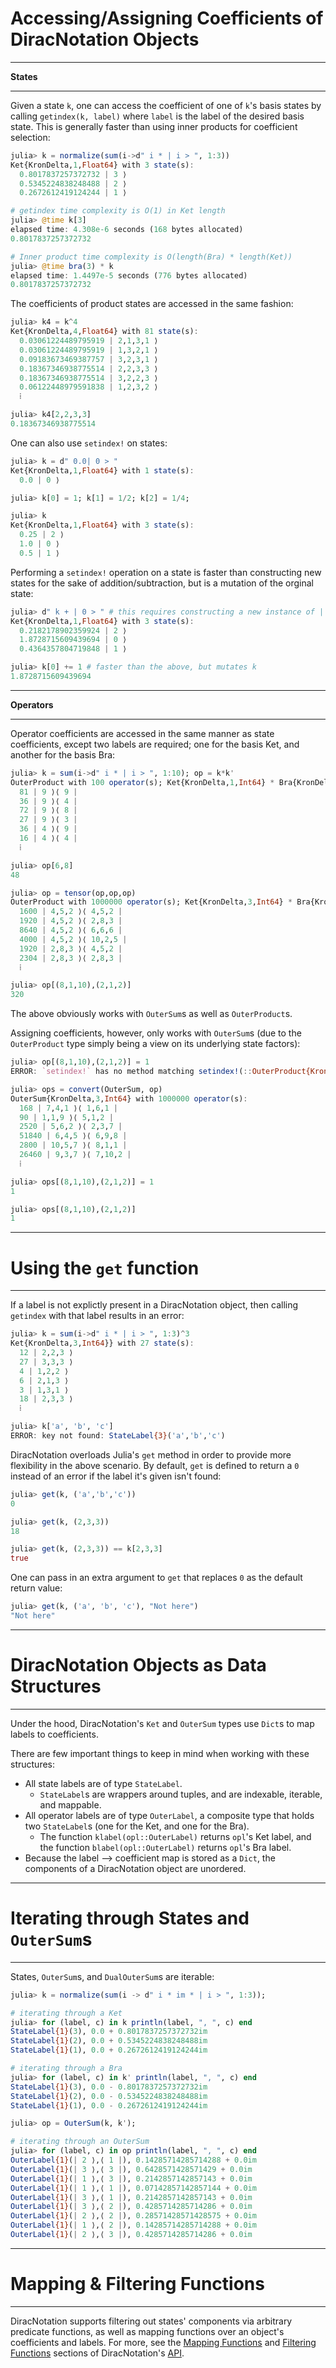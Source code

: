 #  Accessing/Assigning Coefficients of DiracNotation Objects
---

**States**

---

Given a state `k`, one can access the coefficient of one of `k`'s basis states by calling `getindex(k, label)` where `label` is the label of the desired basis state. 
This is generally faster than using inner products for coefficient selection:

```julia
julia> k = normalize(sum(i->d" i * | i > ", 1:3))
Ket{KronDelta,1,Float64} with 3 state(s):
  0.8017837257372732 | 3 ⟩
  0.5345224838248488 | 2 ⟩
  0.2672612419124244 | 1 ⟩

# getindex time complexity is O(1) in Ket length
julia> @time k[3]
elapsed time: 4.308e-6 seconds (168 bytes allocated)
0.8017837257372732

# Inner product time complexity is O(length(Bra) * length(Ket))
julia> @time bra(3) * k
elapsed time: 1.4497e-5 seconds (776 bytes allocated)
0.8017837257372732
```

The coefficients of product states are accessed in the same fashion:

```julia
julia> k4 = k^4
Ket{KronDelta,4,Float64} with 81 state(s):
  0.03061224489795919 | 2,1,3,1 ⟩
  0.03061224489795919 | 1,3,2,1 ⟩
  0.09183673469387757 | 3,2,3,1 ⟩
  0.18367346938775514 | 2,2,3,3 ⟩
  0.18367346938775514 | 3,2,2,3 ⟩
  0.06122448979591838 | 1,2,3,2 ⟩
  ⁞

julia> k4[2,2,3,3]
0.18367346938775514
```

One can also use `setindex!` on states: 

```julia
julia> k = d" 0.0| 0 > "
Ket{KronDelta,1,Float64} with 1 state(s):
  0.0 | 0 ⟩

julia> k[0] = 1; k[1] = 1/2; k[2] = 1/4; 

julia> k
Ket{KronDelta,1,Float64} with 3 state(s):
  0.25 | 2 ⟩
  1.0 | 0 ⟩
  0.5 | 1 ⟩
```

Performing a `setindex!` operation on a state is faster than constructing new states 
for the sake of addition/subtraction, but is a mutation of the orginal state:

```julia
julia> d" k + | 0 > " # this requires constructing a new instance of | 0 ⟩
Ket{KronDelta,1,Float64} with 3 state(s):
  0.2182178902359924 | 2 ⟩
  1.8728715609439694 | 0 ⟩
  0.4364357804719848 | 1 ⟩

julia> k[0] += 1 # faster than the above, but mutates k
1.8728715609439694
```

---
**Operators**

---

Operator coefficients are accessed in the same manner as state coefficients, 
except two labels are required; one for the basis Ket, and another for the basis Bra:

```julia
julia> k = sum(i->d" i * | i > ", 1:10); op = k*k'
OuterProduct with 100 operator(s); Ket{KronDelta,1,Int64} * Bra{KronDelta,1,Int64}:
  81 | 9 ⟩⟨ 9 |
  36 | 9 ⟩⟨ 4 |
  72 | 9 ⟩⟨ 8 |
  27 | 9 ⟩⟨ 3 |
  36 | 4 ⟩⟨ 9 |
  16 | 4 ⟩⟨ 4 |
  ⁞

julia> op[6,8]
48

julia> op = tensor(op,op,op)
OuterProduct with 1000000 operator(s); Ket{KronDelta,3,Int64} * Bra{KronDelta,3,Int64}:
  1600 | 4,5,2 ⟩⟨ 4,5,2 |
  1920 | 4,5,2 ⟩⟨ 2,8,3 |
  8640 | 4,5,2 ⟩⟨ 6,6,6 |
  4000 | 4,5,2 ⟩⟨ 10,2,5 |
  1920 | 2,8,3 ⟩⟨ 4,5,2 |
  2304 | 2,8,3 ⟩⟨ 2,8,3 |
  ⁞

julia> op[(8,1,10),(2,1,2)]
320
```

The above obviously works with `OuterSum`s as well as `OuterProduct`s.

Assigning coefficients, however, only works with `OuterSum`s (due to the 
`OuterProduct` type simply being a view on its underlying state factors):

```julia
julia> op[(8,1,10),(2,1,2)] = 1
ERROR: `setindex!` has no method matching setindex!(::OuterProduct{KronDelta,3,Int64,Ket{KronDelta,3,Int64},Bra{KronDelta,3,Int64}}, ::Int64, ::(Int64,Int64,Int64), ::(Int64,Int64,Int64))

julia> ops = convert(OuterSum, op)
OuterSum{KronDelta,3,Int64} with 1000000 operator(s):
  168 | 7,4,1 ⟩⟨ 1,6,1 |
  90 | 1,1,9 ⟩⟨ 5,1,2 |
  2520 | 5,6,2 ⟩⟨ 2,3,7 |
  51840 | 6,4,5 ⟩⟨ 6,9,8 |
  2800 | 10,5,7 ⟩⟨ 8,1,1 |
  26460 | 9,3,7 ⟩⟨ 7,10,2 |
  ⁞

julia> ops[(8,1,10),(2,1,2)] = 1
1

julia> ops[(8,1,10),(2,1,2)]
1
```

---
#  Using the `get` function
---

If a label is not explictly present in a DiracNotation object, then calling `getindex` with that label results in an error: 

```julia
julia> k = sum(i->d" i * | i > ", 1:3)^3
Ket{KronDelta,3,Int64}} with 27 state(s):
  12 | 2,2,3 ⟩
  27 | 3,3,3 ⟩
  4 | 1,2,2 ⟩
  6 | 2,1,3 ⟩
  3 | 1,3,1 ⟩
  18 | 2,3,3 ⟩
  ⁞

julia> k['a', 'b', 'c']
ERROR: key not found: StateLabel{3}('a','b','c')
```

DiracNotation overloads Julia's `get` method in order to provide more flexibility in the above scenario. By default, `get` is defined to return a `0` instead of an error if the label it's given isn't found:

```julia
julia> get(k, ('a','b','c'))
0

julia> get(k, (2,3,3))
18

julia> get(k, (2,3,3)) == k[2,3,3]
true
```

One can pass in an extra argument to `get` that replaces `0` as the default return value: 

```julia
julia> get(k, ('a', 'b', 'c'), "Not here")
"Not here"
```
---
# DiracNotation Objects as Data Structures
---

Under the hood, DiracNotation's `Ket` and `OuterSum` types use `Dict`s to map labels to coefficients.

There are few important things to keep in mind when working with these structures:

- All state labels are of type `StateLabel`. 
    - `StateLabel`s are wrappers around tuples, and are indexable, iterable, and mappable. 
- All operator labels are of type `OuterLabel`, a composite type that holds two `StateLabel`s (one for the Ket, and one for the Bra). 
    - The function `klabel(opl::OuterLabel)` returns `opl`'s Ket label, and the function `blabel(opl::OuterLabel)` returns `opl`'s Bra label.
- Because the label --> coefficient map is stored as a `Dict`, the components of a DiracNotation object are unordered.


---
# Iterating through States and `OuterSum`s
---

States, `OuterSum`s, and `DualOuterSum`s are iterable:

```julia
julia> k = normalize(sum(i -> d" i * im * | i > ", 1:3));

# iterating through a Ket
julia> for (label, c) in k println(label, ", ", c) end
StateLabel{1}(3), 0.0 + 0.8017837257372732im
StateLabel{1}(2), 0.0 + 0.5345224838248488im
StateLabel{1}(1), 0.0 + 0.2672612419124244im

# iterating through a Bra
julia> for (label, c) in k' println(label, ", ", c) end
StateLabel{1}(3), 0.0 - 0.8017837257372732im
StateLabel{1}(2), 0.0 - 0.5345224838248488im
StateLabel{1}(1), 0.0 - 0.2672612419124244im

julia> op = OuterSum(k, k');

# iterating through an OuterSum
julia> for (label, c) in op println(label, ", ", c) end
OuterLabel{1}(| 2 ⟩,⟨ 1 |), 0.14285714285714288 + 0.0im
OuterLabel{1}(| 3 ⟩,⟨ 3 |), 0.6428571428571429 + 0.0im
OuterLabel{1}(| 1 ⟩,⟨ 3 |), 0.2142857142857143 + 0.0im
OuterLabel{1}(| 1 ⟩,⟨ 1 |), 0.07142857142857144 + 0.0im
OuterLabel{1}(| 3 ⟩,⟨ 1 |), 0.2142857142857143 + 0.0im
OuterLabel{1}(| 3 ⟩,⟨ 2 |), 0.4285714285714286 + 0.0im
OuterLabel{1}(| 2 ⟩,⟨ 2 |), 0.28571428571428575 + 0.0im
OuterLabel{1}(| 1 ⟩,⟨ 2 |), 0.14285714285714288 + 0.0im
OuterLabel{1}(| 2 ⟩,⟨ 3 |), 0.4285714285714286 + 0.0im
```

---
#  Mapping & Filtering Functions
---

DiracNotation supports filtering out states' components via arbitrary predicate functions, as well as mapping functions
over an object's coefficients and labels. For more, see the [Mapping Functions](api/#mapping-functions) and [Filtering Functions](api/#filtering-functions) sections of DiracNotation's [API](api.md).
